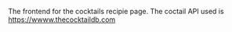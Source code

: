 The frontend for the cocktails recipie page. 
The coctail API used is https://wwww.thecocktaildb.com
